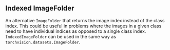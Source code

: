 ## Indexed ImageFolder 

An alternative `ImageFolder` that returns the image index instead of the class index. This could be useful in problems where the images in a given class need to have individual indices as opposed to a single class index. `IndexedImageFolder` can be used in the same way as `torchvision.datasets.ImageFolder`. 
